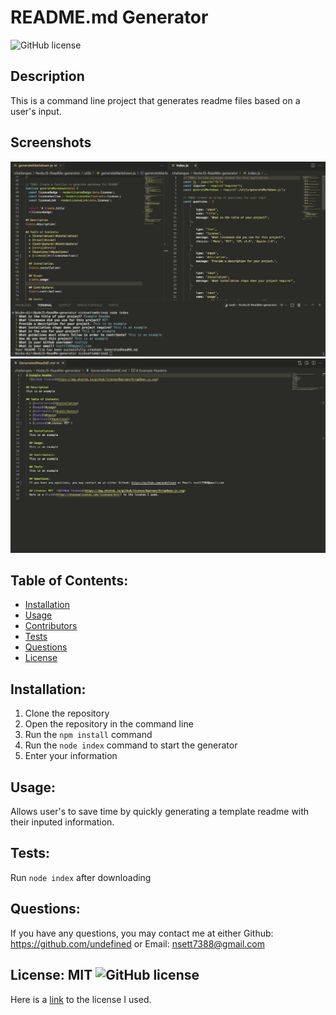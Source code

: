 # README.md Generator 
  ![GitHub license](https://img.shields.io/github/license/Naereen/StrapDown.js.svg)

## Description
This is a command line project that generates readme files based on a user's input.

## Screenshots
![The Command Line Process](./images/commandline-examplereadme.jpeg)
![The Generated Readme File](./images/examplereadme.jpeg)

## Table of Contents:
  * [Installation](#installation)
  * [Usage](#usage)
  * [Contributors](#contributors)
  * [Tests](#tests)
  * [Questions](#questions)
  * [License](#license)

  ## Installation:
  1) Clone the repository 
  2) Open the repository in the command line 
  3) Run the `npm install` command 
  4) Run the `node index` command to start the generator 
  5) Enter your information

  ## Usage:
  Allows user's to save time by quickly generating a template readme with their inputed information.

  ## Tests: 
  Run `node index` after downloading

  ## Questions:
  If you have any questions, you may contact me at either Github: https://github.com/undefined or Email: nsett7388@gmail.com

  ## License: MIT  ![GitHub license](https://img.shields.io/github/license/Naereen/StrapDown.js.svg)
  Here is a [link](https://choosealicense.com/licenses/mit/) to the license I used.

